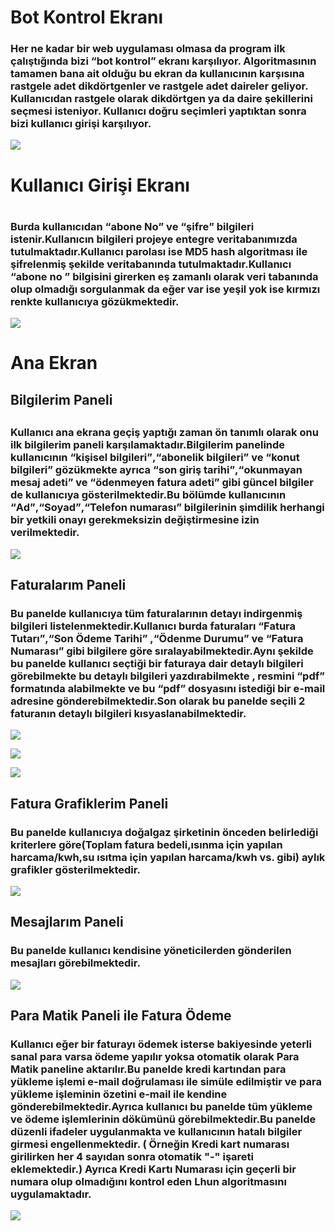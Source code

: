 <h1>Bot Kontrol Ekranı</h1>
<h3> Her ne kadar bir web uygulaması olmasa da program ilk çalıştığında
        bizi <q>bot kontrol</q> ekranı karşılıyor.
        Algoritmasının tamamen bana ait olduğu bu ekran da kullanıcının karşısına rastgele adet dikdörtgenler ve rastgele adet daireler geliyor.
        Kullanıcıdan rastgele olarak dikdörtgen ya da daire şekillerini seçmesi isteniyor.
Kullanıcı doğru seçimleri yaptıktan sonra bizi kullanıcı girişi karşılıyor.


<img src="https://uzaqja.am.files.1drv.com/y4mm2SwA23RSQRRUBEZBK_grHgUcAhKiTfdIuvXqK_4DaaYTQh7j0DE6Byjtoc4GRt1yFHMfvrlgKLmmFt4GUhgQPAlEJvlWUYFK3tOZBJurBIVVb1ZzaU0Tl0R6eLG9k6RVK_sWNLSLav0JaboSnFDHYQ6_pVIC9tF6h1_tQue5Pxm3pNVTh5TzyFkr8YRv9fnFRa0iwqZyffGM-ifjzrAAg?width=674&height=511&cropmode=none"></img>

<h1>Kullanıcı Girişi Ekranı <h1/>
<h3>Burda kullanıcıdan <q>abone No</q> ve <q>şifre</q> bilgileri istenir.Kullanıcın bilgileri projeye entegre veritabanımızda tutulmaktadır.Kullanıcı parolası ise MD5 hash algoritması ile şifrelenmiş şekilde veritabanında tutulmaktadır.Kullanıcı <q>abone no </q> bilgisini girerken eş zamanlı olarak veri tabanında olup olmadığı sorgulanmak da eğer var ise yeşil yok ise kırmızı renkte kullanıcıya gözükmektedir. </h3>

<img src="https://udaqja.am.files.1drv.com/y4mv0goZOd8TEnlu4ZaJTu7yYtT-6ll5qhyXPmPbcGUS2mtLISHR1k2tYilFF4G0rPl31vfA4-9wsxEzSH0PC7Xvwo8ISSvJkR8wPQAFQgFvf9fKc3ilgteWBrFmM5eJTU_bl5f3_ylCdfgEhXLW5GJoaJCPfRpFLtHD8CJ2V5TQ7aaHgcfMgs5-8ai3Zdenwu85ihGXMXKkHVjXE6tYH8l_w?width=384&height=691&cropmode=none"></img>


<h1>Ana Ekran</h1>
<h2>Bilgilerim Paneli<h2>
<h3>Kullanıcı ana ekrana geçiş yaptığı zaman ön tanımlı olarak onu ilk bilgilerim paneli karşılamaktadır.Bilgilerim panelinde kullanıcının <q>kişisel bilgileri</q>,<q>abonelik bilgileri</q> ve <q>konut bilgileri</q> gözükmekte ayrıca <q>son giriş tarihi</q>,<q>okunmayan mesaj adeti</q> ve <q>ödenmeyen fatura adeti</q> gibi güncel bilgiler de kullanıcıya gösterilmektedir.Bu bölümde kullanıcının <q>Ad</q>,<q>Soyad</q>,<q>Telefon numarası</q> bilgilerinin şimdilik herhangi bir yetkili onayı gerekmeksizin değiştirmesine izin verilmektedir.</h3>

<img src="https://utaqja.am.files.1drv.com/y4mZS8Z74qDNzt8Be6AZwWshz74NdMmOfVQCasXkMczqLyXFQV4AapQD6x9vGu4Hj-PWqWDArvoEhL-ONxp6QnJs_DpEeYxKkecifYR-_cpPvqQakkE3epwjr4yN-X7Au-p1ezk0MgbsXO87M1RCKxisYkvMavU7inqbmLVirwRakoZPpSEJF6ISgUNkjluw0V42LL27Dxae9D2IxbR9jpKjQ?width=844&height=743&cropmode=none"></img>

<h2>Faturalarım Paneli</h2>
<h3>Bu panelde kullanıcıya tüm faturalarının detayı indirgenmiş bilgileri listelenmektedir.Kullanıcı burda faturaları <q>Fatura Tutarı</q>,<q>Son Ödeme Tarihi</q> ,<q>Ödenme Durumu</q> ve <q>Fatura Numarası</q> gibi bilgilere göre sıralayabilmektedir.Aynı şekilde bu panelde kullanıcı seçtiği bir faturaya dair detaylı bilgileri görebilmekte bu detaylı bilgileri yazdırabilmekte , resmini <q>pdf</q> formatında alabilmekte ve bu <q>pdf</q> dosyasını istediği bir e-mail adresine gönderebilmektedir.Son olarak bu panelde seçili 2 faturanın detaylı bilgileri kısyaslanabilmektedir.</h3>

<img src="https://tjaqja.am.files.1drv.com/y4mggdYSzrM5H5SDWWfngNo0qbP2_sEgeHDZwnDtkfNYHDs8RPPpue5ZhoSBb8MlAAzY8KO2upp0r4Y378_bMdZFcK47Dop5JIzxNFxTW4t-vfW4rhj1UgUroKBrnzauJsxuZpOQSeqGyv_ZATkuOe4eW8nmK5sFq5oqYl_FkN586JOXkJQuot12OIYHLnDrlbWYNZFElwYdI8oHpvgy0Fd8Q?width=842&height=739&cropmode=none"></img>

<img src="https://tzaqja.am.files.1drv.com/y4mlGLEdwwo1EcBAaMuMi4hJ8uOMltdQA-N661xKRMIJq5CpsQ8TX-0cuYTwI0PPfmCsWx593cH15WS6FFrcj8yjYz5hjuvlpL6-PvXLItP42vT6mG_3vNjmvmuuWMf9BKGGJMlrKa1bzOn2mpfjQeA7wWK3M283jB2_1UNqGb0ykeVZh02ZmPDd3tAhdzWUOQS50fV2jt60vrS5jIgnyTizg?width=660&height=578&cropmode=none"></img>

<img src="https://xdaqja.am.files.1drv.com/y4mdm1oJfxeXCDJn3IEMan_SOZl5le2ZoDS1Xb0bDIw4e9AfzOYeMHxUuSln_vBS66XoZVsSxb3jGozhFfNaOCzTy2CVVHoPzFG6PaMBSfZJLPuiJQafJWWpVTm3c22WFoGAq-z9BDiLDbghM4UzrG9ZNOGPi-5ez10xAjl3bs4IGUaVk2juzTXLfEv43jA8tjbGsHLXCOWwFrYF7PklIlStg?width=660&height=590&cropmode=none"></img>

<h2>Fatura Grafiklerim Paneli</h2>
<h3>Bu panelde kullanıcıya doğalgaz şirketinin önceden belirlediği kriterlere göre(Toplam fatura bedeli,ısınma için yapılan harcama/kwh,su ısıtma için yapılan harcama/kwh vs. gibi) aylık grafikler gösterilmektedir.</h3>

<img src="https://xtaqja.am.files.1drv.com/y4mYzFKW34JGQxJmTPqdEHlIxQfmar1DkNU9dvYUCGnYjK1B0pxILxobZhJXxyWBj0jDEOFEnltakrxQ91qV6szmyZTSFwDm6LBWUq1cYzOdqHoJynBtUFKPCTDQL_QdEN8ocueWF5QRp846FxCAVWj5bgpF3I6iyhJ6GerxGcjQZit3wfP0kt1NggfY7qYYLHQMS04YdZYBQO1aReLZ9TJeA?width=832&height=733&cropmode=none"></img>

<h2>Mesajlarım Paneli</h2>
<h3>Bu panelde kullanıcı kendisine yöneticilerden gönderilen mesajları görebilmektedir.</h3>

<img src="https://vdcprw.am.files.1drv.com/y4mfNDLlICrXmCvspDtssqizMInTG5xOVLs3CSKExmWN4R5umdZAeKDOiW51ufdEycSFoZ_5H6hsgb0Diputa84XUjX-x2JHAYZdaQRIaX_g_x7Z_oyDGzpDcSvGCFLworjbR5rfHj5WAfmudNIUMt6OtcjrtgYZyScyUHuiXwVTL93YvzXTRZdk1mZD3Yc840bsyL9apEd0vRXXjVnuAHZHA?width=832&height=727&cropmode=none"></img>

<h2>Para Matik Paneli ile Fatura Ödeme</h2>
<h3>Kullanıcı eğer bir faturayı ödemek isterse bakiyesinde yeterli sanal para varsa ödeme yapılır yoksa otomatik olarak Para Matik paneline aktarılır.Bu panelde kredi kartından para yükleme işlemi e-mail doğrulaması ile simüle edilmiştir ve para yükleme işleminin özetini e-mail ile kendine gönderebilmektedir.Ayrıca kullanıcı bu panelde tüm yükleme ve ödeme işlemlerinin dökümünü görebilmektedir.Bu panelde düzenli ifadeler uygulanmakta ve kullanıcının hatalı bilgiler girmesi engellenmektedir. ( Örneğin Kredi kart numarası girilirken her 4 sayıdan sonra otomatik "-" işareti eklemektedir.) Ayrıca Kredi Kartı Numarası için geçerli bir numara olup olmadığını kontrol eden Lhun algoritmasını uygulamaktadır. </h3>

<img src="https://vtcprw.am.files.1drv.com/y4mqYCPdRWvErQ67F61_KRaGKrNagv1QcULUgq2vPD9P1MT3kFr_dX1lnB8oVZGY2LkOX97ffRifqqke8x_WcQs4L9Uh_CoiZxiFPAuO3tcCYnTrUt3dltv6c9QmraM7aeHUqOb8M0iOzuKex1kBASBoMAQmdHnCLgdl0psaOsalJuPR0diuMAxfv0SgayKE97s64FJWOQNqP7hz9d3zO2g0Q?width=834&height=726&cropmode=none"></img>


        
        
       

